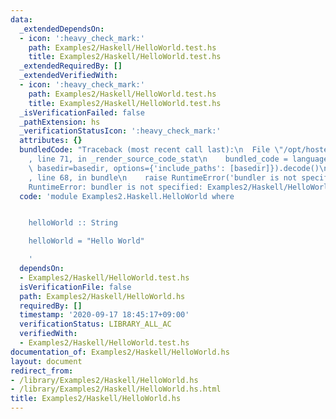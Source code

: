 ```yaml
---
data:
  _extendedDependsOn:
  - icon: ':heavy_check_mark:'
    path: Examples2/Haskell/HelloWorld.test.hs
    title: Examples2/Haskell/HelloWorld.test.hs
  _extendedRequiredBy: []
  _extendedVerifiedWith:
  - icon: ':heavy_check_mark:'
    path: Examples2/Haskell/HelloWorld.test.hs
    title: Examples2/Haskell/HelloWorld.test.hs
  _isVerificationFailed: false
  _pathExtension: hs
  _verificationStatusIcon: ':heavy_check_mark:'
  attributes: {}
  bundledCode: "Traceback (most recent call last):\n  File \"/opt/hostedtoolcache/Python/3.10.4/x64/lib/python3.10/site-packages/onlinejudge_verify/documentation/build.py\"\
    , line 71, in _render_source_code_stat\n    bundled_code = language.bundle(stat.path,\
    \ basedir=basedir, options={'include_paths': [basedir]}).decode()\n  File \"/opt/hostedtoolcache/Python/3.10.4/x64/lib/python3.10/site-packages/onlinejudge_verify/languages/user_defined.py\"\
    , line 68, in bundle\n    raise RuntimeError('bundler is not specified: {}'.format(str(path)))\n\
    RuntimeError: bundler is not specified: Examples2/Haskell/HelloWorld.hs\n"
  code: 'module Examples2.Haskell.HelloWorld where


    helloWorld :: String

    helloWorld = "Hello World"

    '
  dependsOn:
  - Examples2/Haskell/HelloWorld.test.hs
  isVerificationFile: false
  path: Examples2/Haskell/HelloWorld.hs
  requiredBy: []
  timestamp: '2020-09-17 18:45:17+09:00'
  verificationStatus: LIBRARY_ALL_AC
  verifiedWith:
  - Examples2/Haskell/HelloWorld.test.hs
documentation_of: Examples2/Haskell/HelloWorld.hs
layout: document
redirect_from:
- /library/Examples2/Haskell/HelloWorld.hs
- /library/Examples2/Haskell/HelloWorld.hs.html
title: Examples2/Haskell/HelloWorld.hs
---
```

